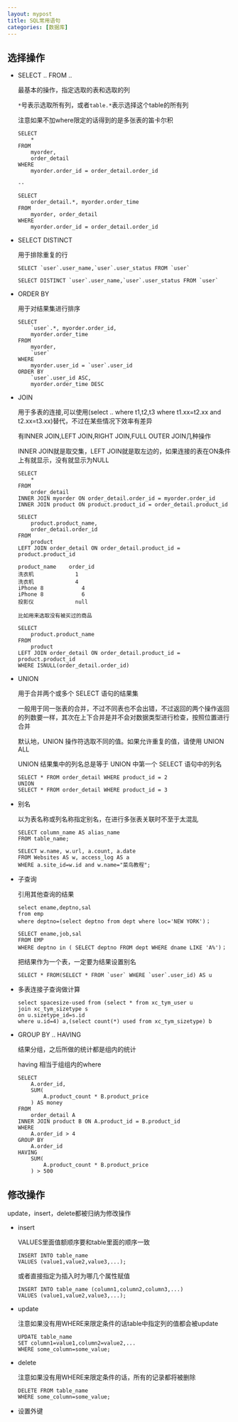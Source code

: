 ```yaml
---
layout: mypost
title: SQL常用语句
categories: [数据库]
---
```


## 选择操作

+ SELECT .. FROM ..

    最基本的操作，指定选取的表和选取的列

    `*`号表示选取所有列，或者`table.*`表示选择这个table的所有列

    注意如果不加where限定的话得到的是多张表的笛卡尔积

    ```
    SELECT
        *
    FROM
        myorder,
        order_detail
    WHERE
        myorder.order_id = order_detail.order_id

    --

    SELECT
        order_detail.*, myorder.order_time
    FROM
        myorder, order_detail
    WHERE
        myorder.order_id = order_detail.order_id
    ```

+ SELECT DISTINCT

    用于排除重复的行
    
    ```
    SELECT `user`.user_name,`user`.user_status FROM `user`

    SELECT DISTINCT `user`.user_name,`user`.user_status FROM `user`
    ```

+ ORDER BY

    用于对结果集进行排序

    ```
    SELECT
        `user`.*, myorder.order_id,
        myorder.order_time
    FROM
        myorder,
        `user`
    WHERE
        myorder.user_id = `user`.user_id
    ORDER BY
        `user`.user_id ASC,
        myorder.order_time DESC
    ```

+ JOIN

    用于多表的连接,可以使用(select .. where t1,t2,t3 where t1.xx=t2.xx and t2.xx=t3.xx)替代，不过在某些情况下效率有差异

    有INNER JOIN,LEFT JOIN,RIGHT JOIN,FULL OUTER JOIN几种操作

    INNER JOIN就是取交集，LEFT JOIN就是取左边的，如果连接的表在ON条件上有就显示，没有就显示为NULL 

    ```
    SELECT
        *
    FROM
        order_detail
    INNER JOIN myorder ON order_detail.order_id = myorder.order_id
    INNER JOIN product ON product.product_id = order_detail.product_id
    ```

    ```
    SELECT
        product.product_name,
        order_detail.order_id
    FROM
        product
    LEFT JOIN order_detail ON order_detail.product_id = product.product_id

    product_name	order_id
    洗衣机	            1
    洗衣机	            4
    iPhone 8	        4
    iPhone 8	        6
    投影仪	            null

    比如用来选取没有被买过的商品

    SELECT
        product.product_name
    FROM
        product
    LEFT JOIN order_detail ON order_detail.product_id = product.product_id
    WHERE ISNULL(order_detail.order_id)
    ```

+ UNION

    用于合并两个或多个 SELECT 语句的结果集

    一般用于同一张表的合并，不过不同表也不会出错，不过返回的两个操作返回的列数要一样，其次在上下合并是并不会对数据类型进行检查，按照位置进行合并

    默认地，UNION 操作符选取不同的值。如果允许重复的值，请使用 UNION ALL

    UNION 结果集中的列名总是等于 UNION 中第一个 SELECT 语句中的列名

    ```
    SELECT * FROM order_detail WHERE product_id = 2
    UNION
    SELECT * FROM order_detail WHERE product_id = 3
    ```

+ 别名

    以为表名称或列名称指定别名，在进行多张表关联时不至于太混乱

    ```
    SELECT column_name AS alias_name
    FROM table_name;

    SELECT w.name, w.url, a.count, a.date 
    FROM Websites AS w, access_log AS a 
    WHERE a.site_id=w.id and w.name="菜鸟教程";
    ```

+ 子查询

    引用其他查询的结果

    ```
    select ename,deptno,sal
    from emp
    where deptno=(select deptno from dept where loc='NEW YORK')；

    SELECT ename,job,sal
    FROM EMP
    WHERE deptno in ( SELECT deptno FROM dept WHERE dname LIKE 'A%')；
    ```

    把结果作为一个表，一定要为结果设置别名

    ```
    SELECT * FROM(SELECT * FROM `user` WHERE `user`.user_id) AS u
    ```

+ 多表连接子查询做计算

    ```
    select spacesize-used from (select * from xc_tym_user u
    join xc_tym_sizetype s
    on u.sizetype_id=s.id
    where u.id=4) a,(select count(*) used from xc_tym_sizetype) b
    ```

+ GROUP BY .. HAVING 

    结果分组，之后所做的统计都是组内的统计

    having 相当于组组内的where

    ```
    SELECT
        A.order_id,
        SUM(
            A.product_count * B.product_price
        ) AS money
    FROM
        order_detail A
    INNER JOIN product B ON A.product_id = B.product_id
    WHERE
        A.order_id > 4
    GROUP BY
        A.order_id
    HAVING
        SUM(
            A.product_count * B.product_price
        ) > 500
    ```

## 修改操作

update，insert，delete都被归纳为修改操作

+ insert

    VALUES里面值额顺序要和table里面的顺序一致

    ```
    INSERT INTO table_name
    VALUES (value1,value2,value3,...);
    ```

    或者直接指定为插入时为哪几个属性赋值

    ```
    INSERT INTO table_name (column1,column2,column3,...)
    VALUES (value1,value2,value3,...);
    ```     

+ update

    注意如果没有用WHERE来限定条件的话table中指定列的值都会被update

    ```
    UPDATE table_name
    SET column1=value1,column2=value2,...
    WHERE some_column=some_value;
    ```

+ delete

    注意如果没有用WHERE来限定条件的话，所有的记录都将被删除
    
    ```
    DELETE FROM table_name
    WHERE some_column=some_value;
    ```

+ 设置外键

